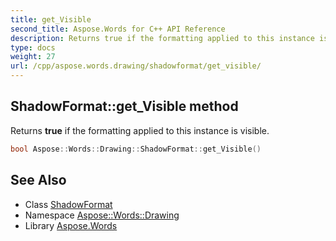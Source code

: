 ```yaml
---
title: get_Visible
second_title: Aspose.Words for C++ API Reference
description: Returns true if the formatting applied to this instance is visible.
type: docs
weight: 27
url: /cpp/aspose.words.drawing/shadowformat/get_visible/
---
```

## ShadowFormat::get_Visible method


Returns **true** if the formatting applied to this instance is visible.

```cpp
bool Aspose::Words::Drawing::ShadowFormat::get_Visible()
```

## See Also

* Class [ShadowFormat](../)
* Namespace [Aspose::Words::Drawing](../../)
* Library [Aspose.Words](../../../)
